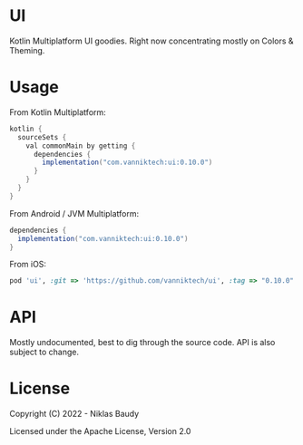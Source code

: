 UI
==

Kotlin Multiplatform UI goodies. Right now concentrating mostly on Colors & Theming.

# Usage

From Kotlin Multiplatform:

```groovy
kotlin {
  sourceSets {
    val commonMain by getting {
      dependencies {
        implementation("com.vanniktech:ui:0.10.0")
      }
    }
  }
}
```

From Android / JVM Multiplatform:

```groovy
dependencies {
  implementation("com.vanniktech:ui:0.10.0")
}
```

From iOS:

```ruby
pod 'ui', :git => 'https://github.com/vanniktech/ui', :tag => "0.10.0"
```

# API

Mostly undocumented, best to dig through the source code. API is also subject to change.

# License

Copyright (C) 2022 - Niklas Baudy

Licensed under the Apache License, Version 2.0
